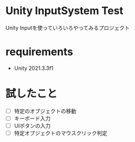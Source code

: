 # Unity InputSystem Test

Unity Inputを使っていろいろやってみるプロジェクト

# requirements

* Unity 2021.3.3f1

# 試したこと

- [ ] 特定のオブジェクトの移動
- [ ] キーボード入力
- [ ] UIボタンの入力
- [ ] 特定オブジェクトのマウスクリック判定